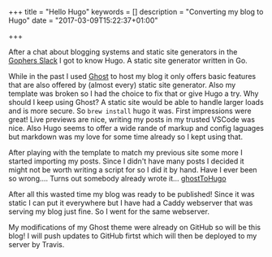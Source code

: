 +++
title = "Hello Hugo"
keywords = []
description = "Converting my blog to Hugo"
date = "2017-03-09T15:22:37+01:00"

+++

After a chat about blogging systems and static site generators in the [Gophers Slack](https://blog.gopheracademy.com/gophers-slack-community/) I got to know Hugo. A static site generator written in Go. 

While in the past I used [Ghost](https://ghost.org) to host my blog it only offers basic features that are also offered by (almost every) static site generator. Also my template was broken so I had the choice to fix that or give Hugo a try.
Why should I keep using Ghost? A static site would be able to handle larger loads and is more secure. So `brew install` hugo it was. First impressions were great! Live previews are nice, writing my posts in my trusted VSCode was nice. Also Hugo seems to offer a wide rande of markup and config laguages but markdown was my love for some time already so I kept using that.

After playing with the template to match my previous site some more I started importing my posts. Since I didn't have many posts I decided it might not be worth writing a script for so I did it by hand.
Have I ever been so wrong.... Turns out somebody already wrote it... [ghostToHugo](https://github.com/jbarone/ghostToHugo)

After all this wasted time my blog was ready to be published! Since it was static I can put it everywhere but I have had a Caddy webserver that was serving my blog just fine. So I went for the same webserver.

My modifications of my Ghost theme were already on GitHub so will be this blog! I will push updates to GitHub firtst which will then be deployed to my server by Travis. 